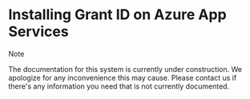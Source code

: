 ﻿# Installing Grant ID on Azure App Services

> [!NOTE]
> The documentation for this system is currently under construction. We apologize for any inconvenience this may cause. Please
> contact us if there's any information you need that is not currently documented.
